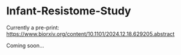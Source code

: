# Infant-Resistome-Study
Currently a pre-print: https://www.biorxiv.org/content/10.1101/2024.12.18.629205.abstract

Coming soon...
